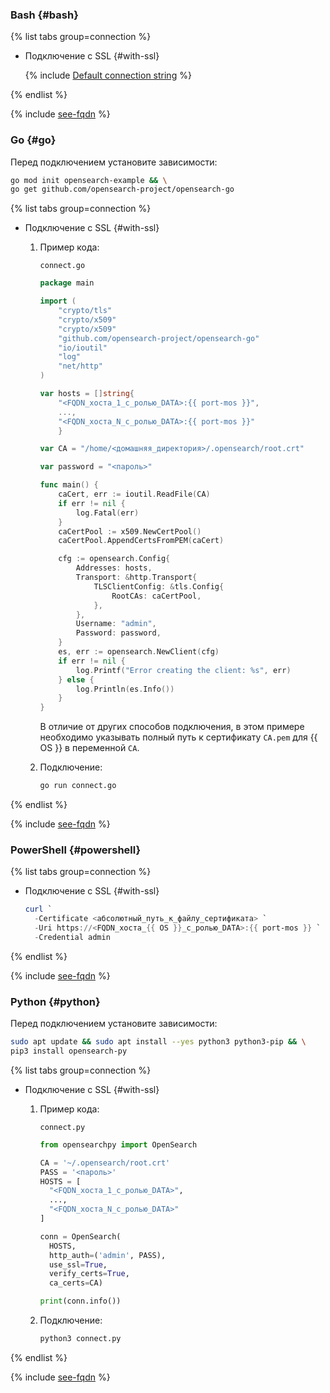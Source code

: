 ### Bash {#bash}

{% list tabs group=connection %}

- Подключение с SSL {#with-ssl}

    {% include [Default connection string](default-connstring.md) %}

{% endlist %}

{% include [see-fqdn](fqdn-host.md) %}

### Go {#go}

Перед подключением установите зависимости:

```bash
go mod init opensearch-example && \
go get github.com/opensearch-project/opensearch-go
```

{% list tabs group=connection %}

- Подключение с SSL {#with-ssl}

    1. Пример кода:

       `connect.go`

        ```go
        package main
        
        import (
        	"crypto/tls"
        	"crypto/x509"
        	"crypto/x509"
        	"github.com/opensearch-project/opensearch-go"
        	"io/ioutil"
        	"log"
        	"net/http"
        )
        
        var hosts = []string{
        	"<FQDN_хоста_1_с_ролью_DATA>:{{ port-mos }}",
        	...,
        	"<FQDN_хоста_N_с_ролью_DATA>:{{ port-mos }}"
        	}
        
        var CA = "/home/<домашняя_директория>/.opensearch/root.crt"
        
        var password = "<пароль>"
        
        func main() {
        	caCert, err := ioutil.ReadFile(CA)
        	if err != nil {
        		log.Fatal(err)
        	}
        	caCertPool := x509.NewCertPool()
        	caCertPool.AppendCertsFromPEM(caCert)
        
        	cfg := opensearch.Config{
        		Addresses: hosts,
        		Transport: &http.Transport{
        			TLSClientConfig: &tls.Config{
        				RootCAs: caCertPool,
        			},
        		},
        		Username: "admin",
        		Password: password,
        	}
        	es, err := opensearch.NewClient(cfg)
        	if err != nil {
        		log.Printf("Error creating the client: %s", err)
        	} else {
        		log.Println(es.Info())
        	}
        }
        ```

       В отличие от других способов подключения, в этом примере необходимо указывать полный путь к сертификату `CA.pem` для {{ OS }} в переменной `CA`.

    1. Подключение:

        ```bash
        go run connect.go
        ```

{% endlist %}

{% include [see-fqdn](fqdn-host.md) %}

### PowerShell {#powershell}

{% list tabs group=connection %}

- Подключение с SSL {#with-ssl}

   ```powershell
   curl `
     -Certificate <абсолютный_путь_к_файлу_сертификата> `
     -Uri https://<FQDN_хоста_{{ OS }}_с_ролью_DATA>:{{ port-mos }} `
     -Credential admin
   ```

{% endlist %}

{% include [see-fqdn](fqdn-host.md) %}

### Python {#python}
  
Перед подключением установите зависимости:

```bash
sudo apt update && sudo apt install --yes python3 python3-pip && \
pip3 install opensearch-py
```

{% list tabs group=connection %}

- Подключение с SSL {#with-ssl}

    1. Пример кода:

        `connect.py`

        ```python
        from opensearchpy import OpenSearch

        CA = '~/.opensearch/root.crt'
        PASS = '<пароль>'
        HOSTS = [
          "<FQDN_хоста_1_с_ролью_DATA>",
          ...,
          "<FQDN_хоста_N_с_ролью_DATA>"
        ]

        conn = OpenSearch(
          HOSTS,
          http_auth=('admin', PASS),
          use_ssl=True,
          verify_certs=True,
          ca_certs=CA)

        print(conn.info())
        ```

    1. Подключение:

        ```bash
        python3 connect.py
        ```

{% endlist %}

{% include [see-fqdn](fqdn-host.md) %}

